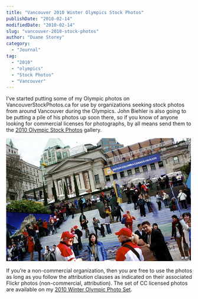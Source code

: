 ```yaml
---
title: "Vancouver 2010 Winter Olympics Stock Photos"
publishDate: "2010-02-14"
modifiedDate: "2010-02-14"
slug: "vancouver-2010-stock-photos"
author: "Duane Storey"
category:
  - "Journal"
tag:
  - "2010"
  - "olympics"
  - "Stock Photos"
  - "Vancouver"
---
```


I’ve started putting some of my Olympic photos on VancouverStockPhotos.ca for use by organizations seeking stock photos from around Vancouver during the Olympics. John Biehler is also going to be putting a pile of his photos up soon there, so if you know of anyone looking for commercial licenses for photographs, by all means send them to the [2010 Olympic Stock Photos](http://www.vancouverstockphotos.ca/photos/category/stock-photos/by-type/2010-winter-olympics/) gallery.

![Vancouver Olympics Stock Photos](_images/vancouver-2010-winter-olympics-stock-photos-1.jpg)

If you’re a non-commercial organization, then you are free to use the photos as long as you follow the attribution clauses as indicated on their associated Flickr photos (non-commercial, attribution). The set of CC licensed photos are available on my [2010 Winter Olympic Photo Set](http://www.flickr.com/photos/duanestorey/sets/72157623279292139/).